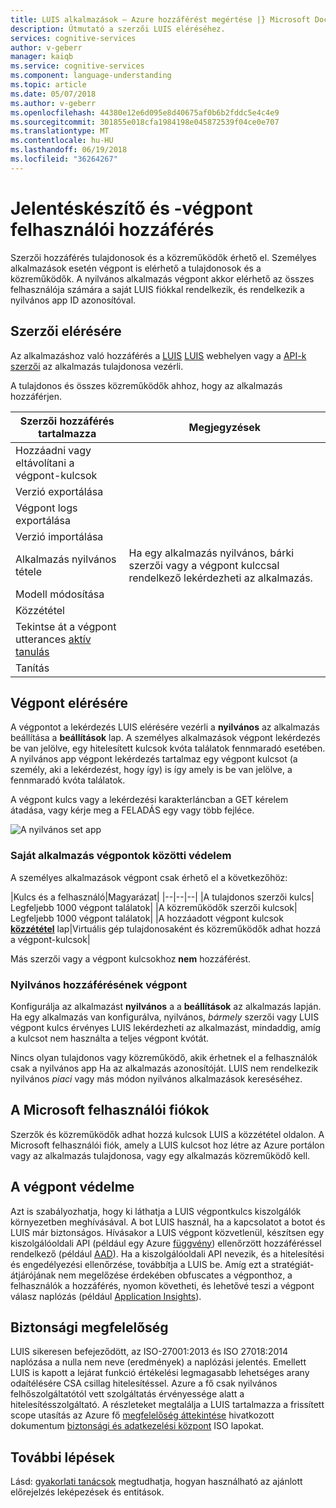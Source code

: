 ```yaml
---
title: LUIS alkalmazások – Azure hozzáférést megértése |} Microsoft Docs
description: Útmutató a szerzői LUIS eléréséhez.
services: cognitive-services
author: v-geberr
manager: kaiqb
ms.service: cognitive-services
ms.component: language-understanding
ms.topic: article
ms.date: 05/07/2018
ms.author: v-geberr
ms.openlocfilehash: 44380e12e6d095e8d40675af0b6b2fddc5e4c4e9
ms.sourcegitcommit: 301855e018cfa1984198e045872539f04ce0e707
ms.translationtype: MT
ms.contentlocale: hu-HU
ms.lasthandoff: 06/19/2018
ms.locfileid: "36264267"
---
```

# <a name="authoring-and-endpoint-user-access"></a>Jelentéskészítő és -végpont felhasználói hozzáférés
Szerzői hozzáférés tulajdonosok és a közreműködők érhető el. Személyes alkalmazások esetén végpont is elérhető a tulajdonosok és a közreműködők. A nyilvános alkalmazás végpont akkor elérhető az összes felhasználója számára a saját LUIS fiókkal rendelkezik, és rendelkezik a nyilvános app ID azonosítóval. 

## <a name="access-to-authoring"></a>Szerzői elérésére
Az alkalmazáshoz való hozzáférés a [LUIS] [ LUIS] webhelyen vagy a [API-k szerzői](https://aka.ms/luis-authoring-apis) az alkalmazás tulajdonosa vezérli. 

A tulajdonos és összes közreműködők ahhoz, hogy az alkalmazás hozzáférjen. 

|Szerzői hozzáférés tartalmazza|Megjegyzések|
|--|--|
|Hozzáadni vagy eltávolítani a végpont-kulcsok||
|Verzió exportálása||
|Végpont logs exportálása||
|Verzió importálása||
|Alkalmazás nyilvános tétele|Ha egy alkalmazás nyilvános, bárki szerzői vagy a végpont kulccsal rendelkező lekérdezheti az alkalmazás.|
|Modell módosítása|
|Közzététel|
|Tekintse át a végpont utterances [aktív tanulás](label-suggested-utterances.md)|
|Tanítás|

## <a name="access-to-endpoint"></a>Végpont elérésére
A végpontot a lekérdezés LUIS elérésére vezérli a **nyilvános** az alkalmazás beállítása a **beállítások** lap. A személyes alkalmazások végpont lekérdezés be van jelölve, egy hitelesített kulcsok kvóta találatok fennmaradó esetében. A nyilvános app végpont lekérdezés tartalmaz egy végpont kulcsot (a személy, aki a lekérdezést, hogy így) is így amely is be van jelölve, a fennmaradó kvóta találatok. 

A végpont kulcs vagy a lekérdezési karakterláncban a GET kérelem átadása, vagy kérje meg a FELADÁS egy vagy több fejléce.

![A nyilvános set app](./media/luis-concept-security/set-application-as-public.png)

### <a name="private-app-endpoint-security"></a>Saját alkalmazás végpontok közötti védelem
A személyes alkalmazások végpont csak érhető el a következőhöz:

|Kulcs és a felhasználó|Magyarázat|
|--|--|--|
|A tulajdonos szerzői kulcs| Legfeljebb 1000 végpont találatok|
|A közreműködők szerzői kulcsok| Legfeljebb 1000 végpont találatok|
|A hozzáadott végpont kulcsok **[közzététel](publishapp.md)** lap|Virtuális gép tulajdonosaként és közreműködők adhat hozzá a végpont-kulcsok|

Más szerzői vagy a végpont kulcsokhoz **nem** hozzáférést.

### <a name="public-app-endpoint-access"></a>Nyilvános hozzáférésének végpont
Konfigurálja az alkalmazást **nyilvános** a a **beállítások** az alkalmazás lapján. Ha egy alkalmazás van konfigurálva, nyilvános, _bármely_ szerzői vagy LUIS végpont kulcs érvényes LUIS lekérdezheti az alkalmazást, mindaddig, amíg a kulcsot nem használta a teljes végpont kvótát.

Nincs olyan tulajdonos vagy közreműködő, akik érhetnek el a felhasználók csak a nyilvános app Ha az alkalmazás azonosítóját. LUIS nem rendelkezik nyilvános _piaci_ vagy más módon nyilvános alkalmazások kereséséhez.  

## <a name="microsoft-user-accounts"></a>A Microsoft felhasználói fiókok
Szerzők és közreműködők adhat hozzá kulcsok LUIS a közzététel oldalon. A Microsoft felhasználói fiók, amely a LUIS kulcsot hoz létre az Azure portálon vagy az alkalmazás tulajdonosa, vagy egy alkalmazás közreműködő kell. 

<!--
### Individual consent
If the Microsoft user account is part of an Azure Active Directory (AAD), and the active directory doesn't allow users to give consent, then you can provide individual consent as part of the login process. 

### Administrator consent
If the Microsoft user account is part of an Azure Active Directory (AAD), and the active directory doesn't allow users to give consent, then the administrator can give individual consent via the method discussed in this [blog](https://blogs.technet.microsoft.com/tfg/2017/10/15/english-tips-to-manage-azure-ad-users-consent-to-applications-using-azure-ad-graph-api/). 
-->
## <a name="securing-the-endpoint"></a>A végpont védelme 
Azt is szabályozhatja, hogy ki láthatja a LUIS végpontkulcs kiszolgálók környezetben meghívásával. A bot LUIS használ, ha a kapcsolatot a botot és LUIS már biztonságos. Hívásakor a LUIS végpont közvetlenül, készítsen egy kiszolgálóoldali API (például egy Azure [függvény](https://azure.microsoft.com/services/functions/)) ellenőrzött hozzáféréssel rendelkező (például [AAD](https://azure.microsoft.com/services/active-directory/)). Ha a kiszolgálóoldali API nevezik, és a hitelesítési és engedélyezési ellenőrzése, továbbítja a LUIS be. Amíg ezt a stratégiát-átjárójának nem megelőzése érdekében obfuscates a végponthoz, a felhasználók a hozzáférés, nyomon követheti, és lehetővé teszi a végpont válasz naplózás (például [Application Insights](https://azure.microsoft.com/services/application-insights/)).  

## <a name="security-compliance"></a>Biztonsági megfelelőség
LUIS sikeresen befejeződött, az ISO-27001:2013 és ISO 27018:2014 naplózása a nulla nem neve (eredmények) a naplózási jelentés. Emellett LUIS is kapott a lejárat funkció értékelési legmagasabb lehetséges arany odaítélésére CSA csillag hitelesítéssel. Azure a fő csak nyilvános felhőszolgáltatótól vett szolgáltatás érvényessége alatt a hitelesítésszolgáltató. A részleteket megtalálja a LUIS tartalmazza a frissített scope utasítás az Azure fő [megfelelőség áttekintése](https://gallery.technet.microsoft.com/Overview-of-Azure-c1be3942) hivatkozott dokumentum [biztonsági és adatkezelési központ](https://www.microsoft.com/en-us/trustcenter/compliance/iso-iec-27001) ISO lapokat.  

## <a name="next-steps"></a>További lépések

Lásd: [gyakorlati tanácsok](luis-concept-best-practices.md) megtudhatja, hogyan használható az ajánlott előrejelzés leképezések és entitások.

[LUIS]: https://docs.microsoft.com/azure/cognitive-services/luis/luis-reference-regions#luis-website